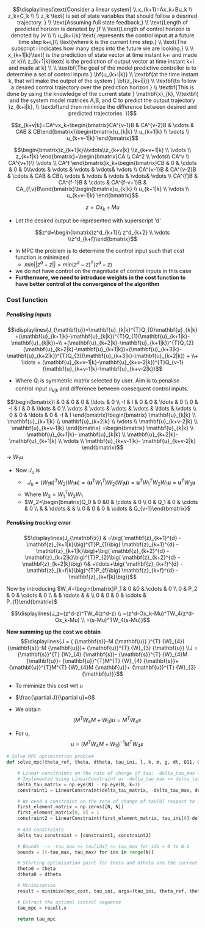 $$\displaylines{\text{Consider a linear system} \\
x_{k+1}=Ax_k+Bu_k \\
z_k=C_k \\ 
\\
z_k \text{ is set of state variables that should follow a desrired trajectory. } \\ 
\text{Assuming full state feedback,}
\\
\text{Length of predicted horizon is denoted by }f \\
\text{Length of control horizon is denoted by }v \\ \\
u_{k+i∣k} \text{​ represents the control input at a future time step k+i,}\\ \text{where k is the current time step.} \\
\text{The subscript i indicates how many steps into the future we are looking.}
\\
\\
x_{k+1|k}\text{ is the prediction of state vector at time instant k+i and made at k}\\
z_{k+1|k}\text{ is the prediction of output vector at time instant k+i and made at k} \\ \\
\textbf{The goal of the model predictive controller is to determine a set of control inputs } \bf{u_{k+i|k}} \\ 
\textbf{at the time instant k, that will make the output of the system } \bf{z_{k+i|i}} \\
\textbf{to follow a desired control trajectory over the prediction horizon.} \\
\textbf{This is done by using the knowledge of the current state } \mathbf{x}_{k}, \\\textbf{ and the system model matrices A,B, and C to predict the output trajectory }z_{k+i|k}, \\ 
\textbf{and then minimize the difference between desired and predicted trajectories. }}$$


$$z_{k+v|k}=CA^vx_k+\begin{bmatrix}CA^{v-1}B & CA^{v-2}B & \cdots & CAB & CB\end{bmatrix}\begin{bmatrix}u_{k|k} \\ u_{k+1|k} \\ \vdots \\ u_{k+v-1|k} \end{bmatrix}$$

$$\begin{bmatrix}z_{k+1|k}\\\vdots\\z_{k+v|k} \\z_{k+v+1|k} \\ \vdots \\ z_{k+f|k} \end{bmatrix}=\begin{bmatrix}CA \\ CA^2 \\ \vdots\\ CA^v \\ CA^{v+1}\\ \vdots \\ CA^f \end{bmatrix}x_k+\begin{bmatrix}CB & 0  & \cdots & 0 & 0\\\vdots & \vdots & \vdots & \vdots& \vdots \\ CA^{v-1}B & CA^{v-2}B & \cdots & CAB & CB\\ \vdots & \vdots & \vdots & \vdots& \vdots \\ CA^{f}B & CA^{f-1}B & \cdots & CA^{f-v+1}B & CA_{f,v}B\end{bmatrix}\begin{bmatrix}u_{k|k} \\ u_{k+1|k} \\ \vdots \\ u_{k+v-1|k} \end{bmatrix}$$


$$z=Ox_k+Mu$$
- Let the desired output be represented with superscript 'd'

$$z^d=\begin{bmatrix}z^d_{k+1}\\ z^d_{k+2} \\ \vdots \\z^d_{k+f}\end{bmatrix}$$
- In MPC the problem is to determine the control input such that cost function is minimized 
	- $min||z^d-z||=min(z^d-z)^T(z^d-z)$
- we do not have control on the magnitude of control inputs in this case
- **Furthermore, we need to introduce weights in the cost function to have better control of the convergence of the algorithm**

### Cost function
##### Penalising inputs
$$\displaylines{J_{\mathbf{u}}=\mathbf{u}_{k|k}^{T}Q_{0}\mathbf{u}_{k|k}+(\mathbf{u}_{k+1|k}-\mathbf{u}_{k|k})^{T}Q_{1}(\mathbf{u}_{k+1|k}-\mathbf{u}_{k|k})+\\ +(\mathbf{u}_{k+2|k}-\mathbf{u}_{k+1|k})^{T}Q_{2}(\mathbf{u}_{k+2|k}-\mathbf{u}_{k+1|k})+(\mathbf{u}_{k+3|k}-\mathbf{u}_{k+2|k})^{T}Q_{3}(\mathbf{u}_{k+3|k}-\mathbf{u}_{k+2|k}) + \\+  \ldots  + (\mathbf{u}_{k+v-1|k}-\mathbf{u}_{k+v-2|k})^{T}Q_{v-1}(\mathbf{u}_{k+v-1|k}-\mathbf{u}_{k+v-2|k}}$$
- Where $Q_i$ is symmetric matrix selected by user. Aim is to penalise control input $u_{k|k}$ and difference between consequent control inputs.

$$\begin{bmatrix}I & 0 & 0 & 0 & \ldots &  0 \\ -I & I & 0 & 0 & \ldots &  0 \\ 0 & -I & I & 0 & \ldots &  0 \\ \vdots & \vdots & \vdots & \vdots & \ldots & \vdots  \\ 0 & 0 & \ldots & 0 & -I &  I  \end{bmatrix}\begin{bmatrix} \mathbf{u}_{k|k} \\ \mathbf{u}_{k+1|k} \\ \mathbf{u}_{k+2|k} \\  \vdots \\ \mathbf{u}_{k+v-2|k}  \\ \mathbf{u}_{k+v-1|k}  \end{bmatrix} =\begin{bmatrix} \mathbf{u}_{k|k}  \\ \mathbf{u}_{k+1|k}- \mathbf{u}_{k|k} \\ \mathbf{u}_{k+2|k}- \mathbf{u}_{k+1|k} \\ \vdots \\  \mathbf{u}_{k+v-1|k}- \mathbf{u}_{k+v-2|k}  \end{bmatrix}$$
-> $W_1u$
- Now $J_u$ is 
	- $$J_u=({W}_{1} {\mathbf{u}} \big)^{T} {W}_{2}\big( {W}_{1} {\mathbf{u}} \big)=\big( {\mathbf{u}}^{T} {W}_{1}^{T} \big) {W}_{2}\big( {W}_{1} {\mathbf{u}} \big)= {\mathbf{u}}^{T} {W}_{1}^{T}  {W}_{2} {W}_{1} {\mathbf{u}} = {\mathbf{u}}^{T} {W}_{3} {\mathbf{u}}$$
	- Where $W_3=W_1^TW_2W_1$
	- $W_2=\begin{bmatrix}Q_0 & 0 &0 & \cdots & 0 \\ 0 & Q_1 & 0 & \cdots & 0 \\ & & \ddots & & \\ 0 & 0 & 0 & \cdots & Q_{v-1}\end{bmatrix}$

##### Penalising tracking error
$$\displaylines{J_{\mathbf{z}} & =\big( \mathbf{z}_{k+1}^{d} -\mathbf{z}_{k+1|k}\big)^{T}P_{1}\big( \mathbf{z}_{k+1}^{d} -\mathbf{z}_{k+1|k}\big)+\big( \mathbf{z}_{k+2}^{d} -\mathbf{z}_{k+2|k}\big)^{T}P_{2}\big( \mathbf{z}_{k+2}^{d} -\mathbf{z}_{k+2|k}\big) \\& +\ldots+\big( \mathbf{z}_{k+f}^{d} -\mathbf{z}_{k+f|k}\big)^{T}P_{f}\big( \mathbf{z}_{k+f}^{d} -\mathbf{z}_{k+f|k}\big)}$$

Now by introducing $W_4=\begin{bmatrix}P_1 & 0 &0 & \cdots & 0 \\ 0 & P_2 & 0 & \cdots & 0 \\ & & \ddots & & \\ 0 & 0 & 0 & \cdots & P_{f}\end{bmatrix}$

$$\displaylines{J_z=(z^d-z)^TW_4(z^d-z) \\
=(z^d-Ox_k-Mu)^TW_4(z^d-Ox_k-Mu) \\
=(s-Mu)^TW_4(s-Mu)}$$



**Now summing up the cost we obtain**
$$\displaylines{J  = (  {\mathbf{s}}-M  {\mathbf{u}} )^{T}  {W}_{4}(  {\mathbf{s}}-M  {\mathbf{u}})+  {\mathbf{u}}^{T}  {W}_{3}  {\mathbf{u}} \\J =   {\mathbf{s}}^{T}  {W}_{4}  {\mathbf{s}}-  {\mathbf{s}}^{T}  {W}_{4}M  {\mathbf{u}}-  {\mathbf{u}}^{T}M^{T}  {W}_{4}  {\mathbf{s}}+  {\mathbf{u}}^{T}M^{T}  {W}_{4}M  {\mathbf{u}}+  {\mathbf{u}}^{T}  {W}_{3}  {\mathbf{u}}}$$

- To miminize this cost wrt u 
- $\frac{\partial J}{\partial u}=0$

- We obtain $$(M^TW_4M+W_3)u=M^TW_4s$$
- For u, $$u = (M^TW_4M+W_3)^{-1}M^TW_4s$$


```python
# Solve MPC optimization problem
def solve_mpc(theta_ref, theta, dtheta, tau_ini, l, k, m, g, dt, Q11, Q22, R, N, tau_max, delta_tau_max):

    # Linear constraints on the rate of change of tau: -delta_tau_max <= tau[i+1] - tau[i] <= delta_tau_max for all i in the N - 1
    # Implemented using LinearConstraint as -delta_tau_max <= delta_tau_matrix * tau <= delta_tau_max
    delta_tau_matrix = np.eye(N) - np.eye(N, k=1)
    constraint1 = LinearConstraint(delta_tau_matrix, -delta_tau_max, delta_tau_max)

    # We need a constraint on the rate of change of tau[0] respect to its previous value, which is tau_ini[0]
    first_element_matrix = np.zeros([N, N])
    first_element_matrix[0, 0] = 1
    constraint2 = LinearConstraint(first_element_matrix, tau_ini[0]-delta_tau_max, tau_ini[0]+delta_tau_max)
    
    # Add constraints
    delta_tau_constraint = [constraint1, constraint2]

    # Bounds --> -tau_max <= tau[idx] <= tau_max for idx = 0 to N-1
    bounds = [(-tau_max, tau_max) for idx in range(N)]

    # Starting optimisation point for theta and dtheta are the current measurements
    theta0 = theta
    dtheta0 = dtheta

    # Minimization
    result = minimize(mpc_cost, tau_ini, args=(tau_ini, theta_ref, theta0, dtheta0, l, k, m, g, dt, Q11, Q22, R, N), bounds=bounds, constraints=delta_tau_constraint)

    # Extract the optimal control sequence
    tau_mpc = result.x

    return tau_mpc
```